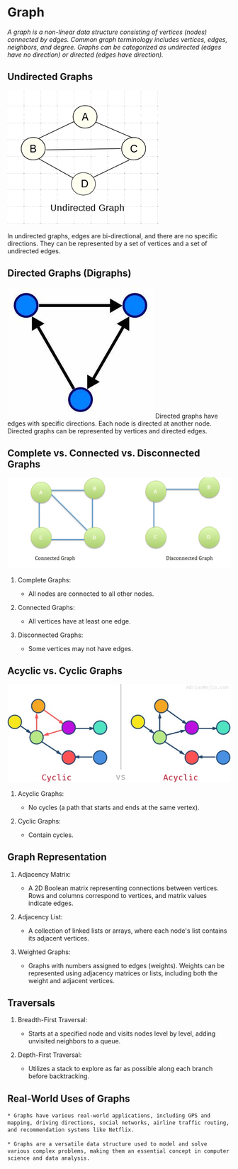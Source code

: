 # Graph

*A graph is a non-linear data structure consisting of vertices (nodes) connected by edges. Common graph terminology includes vertices, edges, neighbors, and degree. Graphs can be categorized as undirected (edges have no direction) or directed (edges have direction).*

## Undirected Graphs

![undirected graph](./undirected-graph.png)

In undirected graphs, edges are bi-directional, and there are no specific directions. They can be represented by a set of vertices and a set of undirected edges.

## Directed Graphs (Digraphs)

![undirected graph](./direcetG.jpeg)
Directed graphs have edges with specific directions. Each node is directed at another node. Directed graphs can be represented by vertices and directed edges.

## Complete vs. Connected vs. Disconnected Graphs

![undirected graph](./Connected-Disconnected.png)

1. Complete Graphs:
    * All nodes are connected to all other nodes.

2. Connected Graphs:
    * All vertices have at least one edge.

3. Disconnected Graphs:
    * Some vertices may not have edges.

## Acyclic vs. Cyclic Graphs

![undirected graph](./cyclic-vs-acyclic-directed-graph.jpg)

1. Acyclic Graphs:
    * No cycles (a path that starts and ends at the same vertex).

2. Cyclic Graphs:
    * Contain cycles.

## Graph Representation

1. Adjacency Matrix:
    * A 2D Boolean matrix representing connections between vertices. Rows and columns correspond to vertices, and matrix values indicate edges.

2. Adjacency List:
    * A collection of linked lists or arrays, where each node's list contains its adjacent vertices.

3. Weighted Graphs:
    * Graphs with numbers assigned to edges (weights). Weights can be represented using adjacency matrices or lists, including both the weight and adjacent vertices.

## Traversals

1. Breadth-First Traversal:
    * Starts at a specified node and visits nodes level by level, adding unvisited neighbors to a queue.

2. Depth-First Traversal:
    * Utilizes a stack to explore as far as possible along each branch before backtracking.

## Real-World Uses of Graphs

    * Graphs have various real-world applications, including GPS and mapping, driving directions, social networks, airline traffic routing, and recommendation systems like Netflix.

    * Graphs are a versatile data structure used to model and solve various complex problems, making them an essential concept in computer science and data analysis.
